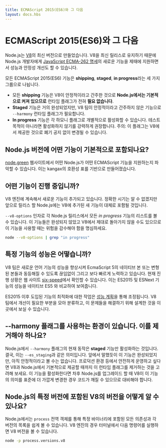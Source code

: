 ```yaml
---
title: ECMAScript 2015(ES6)와 그 다음
layout: docs.hbs
---
```


<!--
# ECMAScript 2015 (ES6) and beyond

Node.js is built against modern versions of [V8](https://v8.dev/). By keeping up-to-date with the latest releases of this engine, we ensure new features from the [JavaScript ECMA-262 specification](http://www.ecma-international.org/publications/standards/Ecma-262.htm) are brought to Node.js developers in a timely manner, as well as continued performance and stability improvements.

All ECMAScript 2015 (ES6) features are split into three groups for **shipping**, **staged**, and **in progress** features:

* All **shipping** features, which V8 considers stable, are turned **on by default on Node.js** and do **NOT** require any kind of runtime flag.
* **Staged** features, which are almost-completed features that are not considered stable by the V8 team, require a runtime flag: `--harmony`.
* **In progress** features can be activated individually by their respective harmony flag, although this is highly discouraged unless for testing purposes. Note: these flags are exposed by V8 and will potentially change without any deprecation notice.
-->

# ECMAScript 2015(ES6)와 그 다음

Node.js는 [V8](https://v8.dev/)의 최신 버전으로 만들었습니다.
V8을 최신 릴리스로 유지하기 때문에 Node.js 개발자에게
[JavaScript ECMA-262 명세](http://www.ecma-international.org/publications/standards/Ecma-262.htm)의
새로운 기능을 제때에 지원하면서 성능과 안정성 개선도 할 수 있습니다.

모든 ECMAScript 2015(ES6) 기능은 **shipping**, **staged**, **in progress**라는
세 가지 그룹으로 나뉩니다.

* 모든 **shipping** 기능은 V8이 안정적이라고 간주한 것으로
  **Node.js에서는 기본적으로 켜져 있으므로** 런타임 플래그가 전혀 **필요 없습니다**.
* **Staged** 기능은 거의 완성되었지만, V8 팀이 안정적이라고 간주하지 않은 기능으로
  `--harmony` 런타임 플래그가 필요합니다.
* **In progress** 기능은 각 하모니 플래그로 개별적으로 활성화할 수 있습니다. 테스트 목적이
  아니라면 활성화하지 않기를 강력하게 권장합니다. 주의: 이 플래그는 V8에서 제공한 것으로
  폐기 공지 없이 변경될 수 있습니다.

<!--
## Which features ship with which Node.js version by default?

The website [node.green](http://node.green) provides an excellent overview over supported ECMAScript features in various versions of Node.js, based on kangax's compat-table.
-->

## Node.js 버전에 어떤 기능이 기본적으로 포함되나요?

[node.green](http://node.green) 웹사이트에서 어떤 Node.js가 어떤 ECMAScript 기능을
지원하는지 파악할 수 있습니다. 이는 kangax의 호환성 표를 기반으로 만들어졌습니다.

<!--
## Which features are in progress?

New features are constantly being added to the V8 engine. Generally speaking, expect them to land on a future Node.js release, although timing is unknown.

You may list all the *in progress* features available on each Node.js release by grepping through the `--v8-options` argument. Please note that these are incomplete and possibly broken features of V8, so use them at your own risk:

```bash
node --v8-options | grep "in progress"
```
-->

## 어떤 기능이 진행 중입니까?

V8 엔진에 계속해서 새로운 기능이 추가되고 있습니다. 정확한 시기는 알 수 없겠지만
앞으로 릴리스 할 Node.js에는 V8에 추가된 새 기능이 대체로 포함될 것입니다.

`--v8-options` 인자로 각 Node.js 릴리스에서 모든 *in progress* 기능의 리스트를 볼 수
있습니다. 이 기능들은 완성되지 않았고 V8에서 제대로 돌아가지 않을 수도 있으므로 이 기능을 사용할 때는
위험을 감수해야 함을 명심하세요.

```bash
node --v8-options | grep "in progress"
```

<!--
## What about the performance of a particular feature?

The V8 team is constantly working to improve the performance of new language features to eventually reach parity with their transpiled or native counterparts in EcmaScript 5 and earlier. The current progress there is tracked on the website [six-speed](https://fhinkel.github.io/six-speed), which shows the performance of ES2015 and ESNext features compared to their native ES5 counterparts.

The work on optimizing features introduced with ES2015 and beyond is coordinated via a [performance plan](https://docs.google.com/document/d/1EA9EbfnydAmmU_lM8R_uEMQ-U_v4l9zulePSBkeYWmY), where the V8 team gathers and coordinates areas that need improvement, and design documents to tackle those problems.
-->

## 특정 기능의 성능은 어떻습니까?

V8 팀은 새로운 언어 기능의 성능을 향상시켜 EcmaScript 5의 네이티브 본 또는 변형된 본들과 동등해질 수 있도록 끊임없이 그리고 보다 빠르게 노력하고 있습니다. 현재 진행 상황은 웹 사이트 [six-speed](https://fhinkel.github.io/six-speed)에서 확인할 수 있습니다. 이는 ES2015 및 ESNext 기능의 성능을 네이티브 ES5 와 비교하여 보여줍니다.

ES2015 이후 도입된 기능의 최적화에 대한 작업은 [성능 계획](https://docs.google.com/document/d/1EA9EbfnydAmmU_lM8R_uEMQ-U_v4l9zulePSBkeYWmY)을 통해 조정됩니다. V8 팀에서 개선이 필요한 부분을 모아 분류하고, 이 문제들을 해결하기 위해 설계한 것을 이곳에서 보실 수 있습니다. 

<!--
## I have my infrastructure set up to leverage the --harmony flag. Should I remove it?

The current behaviour of the `--harmony` flag on Node.js is to enable **staged** features only. After all, it is now a synonym of `--es_staging`. As mentioned above, these are completed features that have not been considered stable yet. If you want to play safe, especially on production environments, consider removing this runtime flag until it ships by default on V8 and, consequently, on Node.js. If you keep this enabled, you should be prepared for further Node.js upgrades to break your code if V8 changes their semantics to more closely follow the standard.
-->

## --harmony 플래그를 사용하는 환경이 있습니다. 이를 제거해야 하나요?

Node.js에서 `--harmony` 플래그의 현재 동작은 **staged** 기능만 활성화하는 것입니다. 결국,
이는 `--es_staging`과 같은 의미입니다. 앞에서 말했듯이 이 기능은 완성되었지만, 아직 안정적이라고
볼 수는 없습니다. 프로덕션 환경 등에서 안전하게 운영하고 싶다면 V8과 Node.js에서 기본적으로
제공할 때까지 이 런타임 플래그를 제거하는 것을 고려해 보세요. 이 기능을 활성화한다면 차후 Node.js를
업그레이드 할 때 V8이 이 기능의 의미를 표준에 더 가깝게 변경한 경우 코드가 깨질 수 있으므로
대비해야 합니다.

<!--
## How do I find which version of V8 ships with a particular version of Node.js?

Node.js provides a simple way to list all dependencies and respective versions that ship with a specific binary through the `process` global object. In case of the V8 engine, type the following in your terminal to retrieve its version:

```bash
node -p process.versions.v8
```
-->

## Node.js의 특정 버전에 포함된 V8의 버전을 어떻게 알 수 있나요?

Node.js에서는 `process` 전역 객체를 통해 특정 바이너리에 포함된 모든 의존성과 각 버전의 목록을
쉽게 볼 수 있습니다. V8 엔진의 경우 터미널에서 다음 명령어를 실행하면 V8 버전을 볼 수 있습니다.

```bash
node -p process.versions.v8
```
